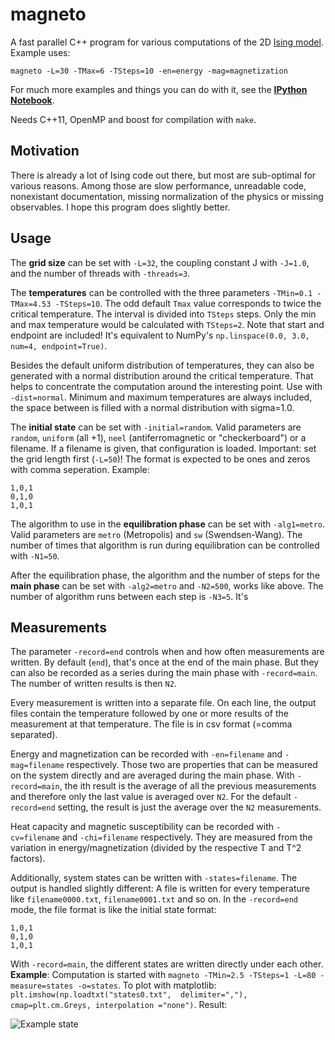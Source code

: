 # magneto

A fast parallel C++ program for various computations of the 2D [Ising model](http://en.wikipedia.org/wiki/Ising_model). Example uses:

```
magneto -L=30 -TMax=6 -TSteps=10 -en=energy -mag=magnetization
```

For much more examples and things you can do with it, see the **[IPython Notebook](http://nbviewer.ipython.org/github/s9w/magneto/blob/master/usage.ipynb)**.

Needs C++11, OpenMP and boost for compilation with `make`.

## Motivation
There is already a lot of Ising code out there, but most are sub-optimal for various reasons. Among those are slow performance, unreadable code, nonexistant documentation, missing normalization of the physics or missing observables. I hope this program does slightly better.

## Usage
The **grid size** can be set with `-L=32`, the coupling constant J with `-J=1.0`, and the number of threads with `-threads=3`.

The **temperatures** can be controlled with the three parameters `-TMin=0.1 -TMax=4.53 -TSteps=10`. The odd default `Tmax` value corresponds to twice the critical temperature. The interval is divided into `TSteps` steps. Only the min and max temperature would be calculated with `TSteps=2`. Note that start and endpoint are included! It's equivalent to NumPy's `np.linspace(0.0, 3.0, num=4, endpoint=True)`.

Besides the default uniform distribution of temperatures, they can also be generated with a normal distribution around the critical temperature. That helps to concentrate the computation around the interesting point. Use with `-dist=normal`. Minimum and maximum temperatures are always included, the space between is filled with a normal distribution with sigma=1.0.

The **initial state** can be set with `-initial=random`. Valid parameters are `random`, `uniform` (all +1), `neel` (antiferromagnetic or "checkerboard") or a filename. If a filename is given, that configuration is loaded. Important: set the grid length first (`-L=50`)! The format is expected to be ones and zeros with comma seperation. Example:

    1,0,1
    0,1,0
    1,0,1

The algorithm to use in the **equilibration phase** can be set with `-alg1=metro`. Valid parameters are `metro` (Metropolis) and `sw` (Swendsen-Wang). The number of times that algorithm is run during equilibration can be controlled with `-N1=50`.

After the equilibration phase, the algorithm and the number of steps for the **main phase** can be set with `-alg2=metro` and `-N2=500`, works like above. The number of algorithm runs between each step is `-N3=5`. It's 

## Measurements
The parameter `-record=end` controls when and how often measurements are written. By default (`end`), that's once at the end of the main phase. But they can also be recorded as a series during the main phase with `-record=main`. The number of written results is then `N2`.

Every measurement is written into a separate file. On each line, the output files contain the temperature followed by one or more results of the measurement at that temperature. The file is in csv format (=comma separated).

Energy and magnetization can be recorded with `-en=filename` and `-mag=filename` respectively. Those two are properties that can be measured on the system directly and are averaged during the main phase. With `-record=main`, the ith result is the average of all the previous measurements and therefore only the last value is averaged over `N2`. For the default `-record=end` setting, the result is just the average over the `N2` measurements.

Heat capacity and magnetic susceptibility can be recorded with `-cv=filename` and `-chi=filename` respectively. They are measured from the variation in energy/magnetization (divided by the respective T and T^2 factors). 

Additionally, system states can be written with `-states=filename`. The output is handled slightly different: A file is written for every temperature like `filename0000.txt`, `filename0001.txt` and so on. In the `-record=end` mode, the file format is like the initial state format:

    1,0,1
    0,1,0
    1,0,1

With `-record=main`, the different states are written directly under each other. **Example**: Computation is started with `magneto -TMin=2.5 -TSteps=1 -L=80 -measure=states -o=states`. To plot with matplotlib: `plt.imshow(np.loadtxt("states0.txt",  delimiter=","), cmap=plt.cm.Greys, interpolation ="none")`. Result:

![Example state](http://i.imgur.com/xXkFltH.png)
